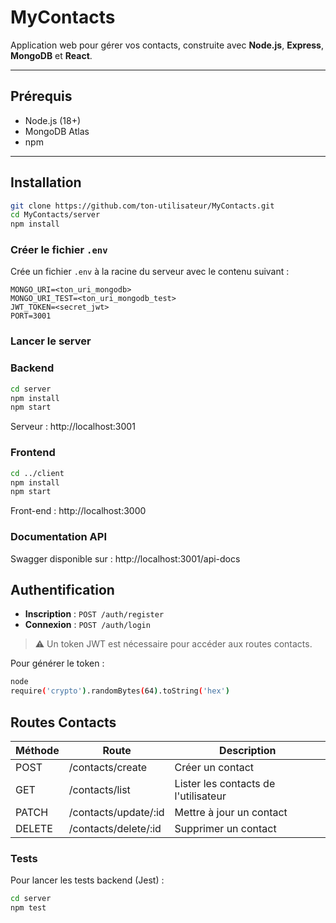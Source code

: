# MyContacts

Application web pour gérer vos contacts, construite avec **Node.js**, **Express**, **MongoDB** et **React**.

---

## Prérequis

- Node.js (18+)
- MongoDB Atlas
- npm

---

## Installation

```bash
git clone https://github.com/ton-utilisateur/MyContacts.git
cd MyContacts/server
npm install
```

### Créer le fichier `.env`

Crée un fichier `.env` à la racine du serveur avec le contenu suivant :

```env
MONGO_URI=<ton_uri_mongodb>
MONGO_URI_TEST=<ton_uri_mongodb_test>
JWT_TOKEN=<secret_jwt>
PORT=3001
```

### Lancer le server

### Backend
```bash
cd server
npm install
npm start
```

Serveur : http://localhost:3001

### Frontend

```bash
cd ../client
npm install
npm start
```

Front-end : http://localhost:3000

### Documentation API

Swagger disponible sur : http://localhost:3001/api-docs

## Authentification

- **Inscription** : `POST /auth/register`
- **Connexion** : `POST /auth/login`

> ⚠️ Un token JWT est nécessaire pour accéder aux routes contacts.  

Pour générer le token :

```bash
node
require('crypto').randomBytes(64).toString('hex')
```
## Routes Contacts

| Méthode | Route | Description |
|---------|-------|-------------|
| POST    | /contacts/create      | Créer un contact |
| GET     | /contacts/list        | Lister les contacts de l'utilisateur |
| PATCH   | /contacts/update/:id  | Mettre à jour un contact |
| DELETE  | /contacts/delete/:id  | Supprimer un contact |

### Tests

Pour lancer les tests backend (Jest) :

```bash
cd server
npm test
```

